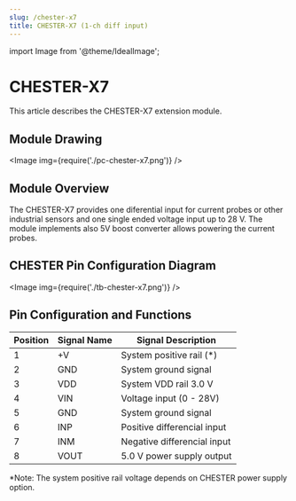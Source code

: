 ```yaml
---
slug: /chester-x7
title: CHESTER-X7 (1-ch diff input)
---
```

import Image from '@theme/IdealImage';

# CHESTER-X7

This article describes the CHESTER-X7 extension module.

## Module Drawing

<Image img={require('./pc-chester-x7.png')} />

## Module Overview
The CHESTER-X7 provides one diferential input for current probes or other industrial sensors and one single ended voltage input up to 28 V. The module implements also 5V boost converter allows powering the current probes.

## CHESTER Pin Configuration Diagram

<Image img={require('./tb-chester-x7.png')} />

## Pin Configuration and Functions

| Position | Signal Name | Signal Description          |
| -------- | ----------- | --------------------------- |
| 1        | +V          | System positive rail (*)    |
| 2        | GND         | System ground signal        |
| 3        | VDD         | System VDD rail 3.0 V       |
| 4        | VIN         | Voltage input (0 - 28V)     |
| 5        | GND         | System ground signal        |
| 6        | INP         | Positive differencial input |
| 7        | INM         | Negative differencial input |
| 8        | VOUT        | 5.0 V power supply output   |

*Note: The system positive rail voltage depends on CHESTER power supply option.
